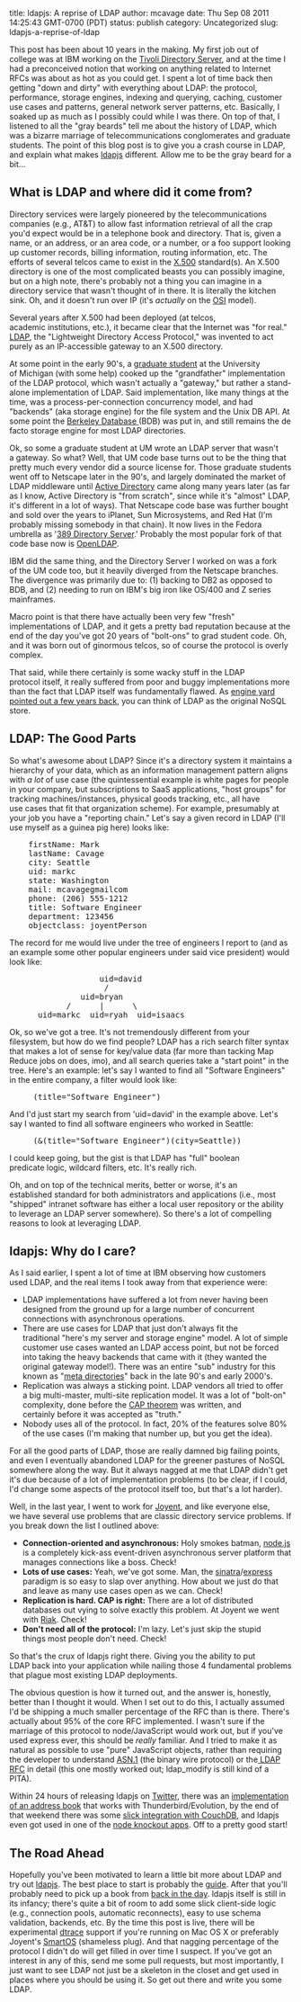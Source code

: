 title: ldapjs: A reprise of LDAP
author: mcavage
date: Thu Sep 08 2011 14:25:43 GMT-0700 (PDT)
status: publish
category: Uncategorized
slug: ldapjs-a-reprise-of-ldap

This post has been about 10 years in the making. My first job out of college was at IBM working on the <a title="Tivoli Directory Server" href="http://www-01.ibm.com/software/tivoli/products/directory-server/">Tivoli Directory Server</a>, and at the time I had a preconceived notion that working on anything related to Internet RFCs was about as hot as you could get. I spent a lot of time back then getting "down and dirty" with everything about LDAP: the protocol, performance, storage engines, indexing and querying, caching, customer use cases and patterns, general network server patterns, etc. Basically, I soaked up as much as I possibly could while I was there. On top of that, I listened to all the "gray beards" tell me about the history of LDAP, which was a bizarre marriage of telecommunications conglomerates and graduate students. The point of this blog post is to give you a crash course in LDAP, and explain what makes <a title="ldapjs" href="http://ldapjs.org">ldapjs</a> different. Allow me to be the gray beard for a bit...
<h2>What is LDAP and where did it come from?</h2>

Directory services were largely pioneered by the telecommunications companies (e.g., AT&amp;T) to allow fast information retrieval of all the crap you'd expect would be in a telephone book and directory. That is, given a name, or an address, or an area code, or a number, or a foo support looking up customer records, billing information, routing information, etc. The efforts of several telcos came to exist in the <a title="X.500" href="http://en.wikipedia.org/wiki/X.500">X.500</a> standard(s). An X.500 directory is one of the most complicated beasts you can possibly imagine, but on a high note, there's
probably not a thing you can imagine in a directory service that wasn't thought of in there. It is literally the kitchen sink. Oh, and it doesn't run over IP (it's <em>actually</em> on the <a title="OSI Model" href="http://en.wikipedia.org/wiki/OSI_model">OSI</a> model).

Several years after X.500 had been deployed (at telcos, academic institutions, etc.), it became clear that the Internet was "for real." <a title="LDAP" href="http://en.wikipedia.org/wiki/Lightweight_Directory_Access_Protocol">LDAP</a>, the "Lightweight Directory Access Protocol," was invented to act purely as an IP-accessible gateway to an X.500 directory.

At some point in the early 90's, a <a title="Tim Howes" href="http://en.wikipedia.org/wiki/Tim_Howes">graduate student</a> at the University of Michigan (with some help) cooked up the "grandfather" implementation of the LDAP protocol, which wasn't actually a "gateway," but rather a stand-alone implementation of LDAP. Said implementation, like many things at the time, was a process-per-connection concurrency model, and had "backends" (aka storage engine) for the file system and the Unix DB API. At some point the <a title="Berkeley Database" href="http://www.oracle.com/technetwork/database/berkeleydb/index.html">Berkeley Database </a>(BDB) was put in, and still remains the de facto storage engine for most LDAP directories.

Ok, so some a graduate student at UM wrote an LDAP server that wasn't a gateway. So what? Well, that UM code base turns out to be the thing that pretty much every vendor did a source license for. Those graduate students went off to Netscape later in the 90's, and largely dominated the market of LDAP middleware until <a title="Active Directory" href="http://en.wikipedia.org/wiki/Active_Directory">Active Directory</a> came along many years later (as far as I know, Active Directory is "from scratch", since while it's "almost" LDAP, it's different in a lot of ways). That Netscape code base was further bought and sold over the years to iPlanet, Sun Microsystems, and Red Hat (I'm probably missing somebody in that chain). It now lives in the Fedora umbrella as '<a title="389 Directory Server" href="http://directory.fedoraproject.org/">389 Directory Server</a>.' Probably the most popular fork of that code base now is <a title="OpenLDAP" href="http://www.openldap.org/">OpenLDAP</a>.

IBM did the same thing, and the Directory Server I worked on was a fork of the UM code too, but it heavily diverged from the Netscape branches. The divergence was primarily due to: (1) backing to DB2 as opposed to BDB, and (2) needing to run on IBM's big iron like OS/400 and Z series mainframes.

Macro point is that there have actually been very few "fresh" implementations of LDAP, and it gets a pretty bad reputation because at the end of the day you've got 20 years of "bolt-ons" to grad student code. Oh, and it was born out of ginormous telcos, so of course the protocol is overly complex.

That said, while there certainly is some wacky stuff in the LDAP protocol itself, it really suffered from poor and buggy implementations more than the fact that LDAP itself was fundamentally flawed. As <a title="Engine Yard LDAP" href="http://www.engineyard.com/blog/2009/ldap-directories-the-forgotten-nosql/">engine yard pointed out a few years back</a>, you can think of LDAP as the original NoSQL store.
<h2>LDAP: The Good Parts</h2>

So what's awesome about LDAP? Since it's a directory system it maintains a hierarchy of your data, which as an information management pattern aligns
with _a lot_ of use case (the quintessential example is white pages for people in your company, but subscriptions to SaaS applications, "host groups"
for tracking machines/instances, physical goods tracking, etc., all have use cases that fit that organization scheme). For example, presumably at your job
you have a "reporting chain." Let's say a given record in LDAP (I'll use myself as a guinea pig here) looks like:
<pre>    firstName: Mark
    lastName: Cavage
    city: Seattle
    uid: markc
    state: Washington
    mail: mcavagegmailcom
    phone: (206) 555-1212
    title: Software Engineer
    department: 123456
    objectclass: joyentPerson</pre>
The record for me would live under the tree of engineers I report to (and as an example some other popular engineers under said vice president) would look like:
<pre>                   uid=david
                    /
               uid=bryan
            /      |      \
      uid=markc  uid=ryah  uid=isaacs</pre>
Ok, so we've got a tree. It's not tremendously different from your filesystem, but how do we find people? LDAP has a rich search filter syntax that makes a lot of sense for key/value data (far more than tacking Map Reduce jobs on does, imo), and all search queries take a "start point" in the tree. Here's an example: let's say I wanted to find all "Software Engineers" in the entire company, a filter would look like:
<pre>     (title="Software Engineer")</pre>
And I'd just start my search from 'uid=david' in the example above. Let's say I wanted to find all software engineers who worked in Seattle:
<pre>     (&amp;(title="Software Engineer")(city=Seattle))</pre>
I could keep going, but the gist is that LDAP has "full" boolean predicate logic, wildcard filters, etc. It's really rich.

Oh, and on top of the technical merits, better or worse, it's an established standard for both administrators and applications (i.e., most "shipped" intranet software has either a local user repository or the ability to leverage an LDAP server somewhere). So there's a lot of compelling reasons to look at leveraging LDAP.
<h2>ldapjs: Why do I care?</h2>

As I said earlier, I spent a lot of time at IBM observing how customers used LDAP, and the real items I took away from that experience were:
<ul>
	<li>LDAP implementations have suffered a lot from never having been designed from the ground up for a large number of concurrent connections with asynchronous operations.</li>
	<li>There are use cases for LDAP that just don't always fit the traditional "here's my server and storage engine" model. A lot of simple customer use cases wanted an LDAP access point, but not be forced into taking the heavy backends that came with it (they wanted the original gateway model!). There was an entire "sub" industry for this known as "<a title="Metadirectory" href="http://en.wikipedia.org/wiki/Metadirectory">meta directories</a>" back in the late 90's and early 2000's.</li>
	<li>Replication was always a sticking point. LDAP vendors all tried to offer a big multi-master, multi-site replication model. It was a lot of "bolt-on" complexity, done before the <a title="CAP Theorem" href="http://en.wikipedia.org/wiki/CAP_theorem">CAP theorem</a> was written, and certainly before it was accepted as "truth."</li>
	<li>Nobody uses all of the protocol. In fact, 20% of the features solve 80% of the use cases (I'm making that number up, but you get the idea).</li>
</ul>

For all the good parts of LDAP, those are really damned big failing points, and even I eventually abandoned LDAP for the greener pastures of NoSQL somewhere
along the way. But it always nagged at me that LDAP didn't get it's due because of a lot of implementation problems (to be clear, if I could, I'd change some
aspects of the protocol itself too, but that's a lot harder).

Well, in the last year, I went to work for <a title="Joyent" href="http://www.joyent.com/">Joyent</a>, and like everyone else, we have several use problems that are classic directory service problems. If you break down the list I outlined above:
<ul>
	<li><strong>Connection-oriented and asynchronous:</strong> Holy smokes batman, <a title="node.js" href="http://nodejs.org/">node.js</a> is a completely kick-ass event-driven asynchronous server platform that manages connections like a boss. Check!</li>
	<li><strong>Lots of use cases:</strong> Yeah, we've got some. Man, the <a title="sinatra" href="http://www.sinatrarb.com/">sinatra</a>/<a title="express" href="http://expressjs.com/">express</a> paradigm is so easy to slap over anything. How about we just do that and leave as many use cases open as we can. Check!</li>
	<li><strong>Replication is hard. CAP is right:</strong> There are a lot of distributed databases out vying to solve exactly this problem. At Joyent we went with <a title="Riak" href="http://www.basho.com/">Riak</a>. Check!</li>
	<li><strong>Don't need all of the protocol:</strong> I'm lazy. Let's just skip the stupid things most people don't need. Check!</li>
</ul>

So that's the crux of ldapjs right there. Giving you the ability to put LDAP back into your application while nailing those 4 fundamental problems that plague most existing LDAP deployments.

The obvious question is how it turned out, and the answer is, honestly, better than I thought it would. When I set out to do this, I actually assumed I'd be shipping a much smaller percentage of the RFC than is there. There's actually about 95% of the core RFC implemented. I wasn't sure if the marriage of this protocol to node/JavaScript would work out, but if you've used express ever, this should be _really_ familiar. And I tried to make it as natural as possible to use "pure" JavaScript objects, rather than requiring the developer to understand <a title="ASN.1" href="http://en.wikipedia.org/wiki/Abstract_Syntax_Notation_One">ASN.1</a> (the binary wire protocol) or the<a title="RFC 4510" href="http://tools.ietf.org/html/rfc4510"> LDAP RFC</a> in detail (this one mostly worked out; ldap_modify is still kind of a PITA).

Within 24 hours of releasing ldapjs on <a title="twitter" href="http://twitter.com/#!/mcavage/status/106767571012952064">Twitter</a>, there was an <a title="github ldapjs address book" href="https://gist.github.com/1173999">implementation of an address book</a> that works with Thunderbird/Evolution, by the end of that weekend there was some <a href="http://i.imgur.com/uR16U.png">slick integration with CouchDB</a>, and ldapjs even got used in one of the <a href="http://twitter.com/#!/jheusala/status/108977708649811970">node knockout apps</a>. Off to a pretty good start!

<h2>The Road Ahead</h2>

Hopefully you've been motivated to learn a little bit more about LDAP and try out <a href="http://ldapjs.org">ldapjs</a>. The best place to start is probably the <a title="ldapjs guide" href="http://ldapjs.org/guide.html">guide</a>. After that you'll probably need to pick up a book from <a href="http://www.amazon.com/Understanding-Deploying-LDAP-Directory-Services/dp/0672323168">back in the day</a>. ldapjs itself is still in its infancy; there's quite a bit of room to add some slick client-side logic (e.g., connection pools, automatic reconnects), easy to use schema validation, backends, etc. By the time this post is live, there will be experimental <a href="http://en.wikipedia.org/wiki/DTrace">dtrace</a> support if you're running on Mac OS X or preferably Joyent's <a href="http://smartos.org/">SmartOS</a> (shameless plug). And that nagging percentage of the protocol I didn't do will get filled in over time I suspect. If you've got an interest in any of this, send me some pull requests, but most importantly, I just want to see LDAP not just be a skeleton in the closet and get used in places where you should be using it. So get out there and write you some LDAP.
